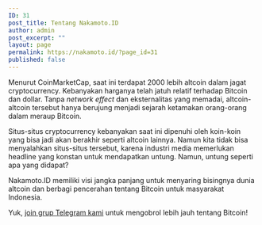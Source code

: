 ```yaml
---
ID: 31
post_title: Tentang Nakamoto.ID
author: admin
post_excerpt: ""
layout: page
permalink: https://nakamoto.id/?page_id=31
published: false
---
```

<!-- wp:paragraph -->
<p>Menurut CoinMarketCap, saat ini terdapat 2000 lebih altcoin dalam jagat cryptocurrency. Kebanyakan harganya telah jatuh relatif terhadap Bitcoin dan dollar. Tanpa <em>network effect</em> dan eksternalitas yang memadai, altcoin-altcoin tersebut hanya berujung menjadi sejarah ketamakan orang-orang dalam meraup Bitcoin.</p>
<!-- /wp:paragraph -->

<!-- wp:paragraph -->
<p>Situs-situs cryptocurrency kebanyakan saat ini dipenuhi oleh koin-koin yang bisa jadi akan berakhir seperti altcoin lainnya. Namun kita tidak bisa menyalahkan situs-situs tersebut, karena industri media memerlukan headline yang konstan untuk mendapatkan untung. Namun, untung seperti apa yang didapat?</p>
<!-- /wp:paragraph -->

<!-- wp:paragraph -->
<p>Nakamoto.ID memiliki visi jangka panjang untuk menyaring bisingnya dunia altcoin dan berbagi pencerahan tentang Bitcoin untuk masyarakat Indonesia.</p>
<!-- /wp:paragraph -->

<!-- wp:paragraph -->
<p>Yuk, <a href="https://t.me/joinchat/DR8lyBPqWnycv_N2655HdA">join grup Telegram kami</a> untuk mengobrol lebih jauh tentang Bitcoin!</p>
<!-- /wp:paragraph -->